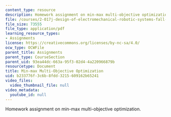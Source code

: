```yaml
---
content_type: resource
description: Homework assignment on min-max multi-objective optimization.
file: /courses/2-017j-design-of-electromechanical-robotic-systems-fall-2009/b233776f3c6b8fdd3215609162b65241_MIT2_017JF09_p26.pdf
file_size: 73555
file_type: application/pdf
learning_resource_types:
- Assignments
license: https://creativecommons.org/licenses/by-nc-sa/4.0/
ocw_type: OCWFile
parent_title: Assignments
parent_type: CourseSection
parent_uid: 93ea44dc-663a-95f3-02d4-4a220966879b
resourcetype: Document
title: Min-max Multi-Objective Optimization
uid: b233776f-3c6b-8fdd-3215-609162b65241
video_files:
  video_thumbnail_file: null
video_metadata:
  youtube_id: null
---
```

Homework assignment on min-max multi-objective optimization.